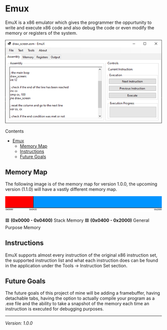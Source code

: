 # Emux

EmuX is a x86 emulator which gives the programmer the oppurtunity to write and execute x86 code and also debug the code or even modify the memory or registers of the system.

![EmuX](/misc/EmuX%20screenshot.png)

Contents

- [Emux](#emux)
  - [Memory Map](#memory-map)
  - [Instructions](#instructions)
  - [Future Goals](#future-goals)
  
## Memory Map

The following image is of the memory map for version 1.0.0, the upcoming version (1.1.0) will have a vastly different memory map.

![Memory Map](/misc/memory%20map.png)

🟥 **(0x0000 - 0x0400)** Stack Memory
🟦 **(0x0400 - 0x2000)** General Purpose Memory

## Instructions

EmuX supports almost every instruction of the original x86 instruction set, the supported instruction list and what each instruction does can be found in the application under the Tools -> Instruction Set section.

## Future Goals

The future goals of this project of mine will be adding a framebuffer, having detachable tabs, having the option to actually compile your program as a .exe file and the ability to take a snapshot of the memory each time an instruction is executed for debugging purposes.

---

*Version: 1.0.0*
